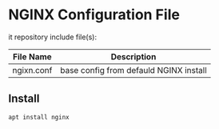 # NGINX Configuration File
it repository include file(s):

| File Name | Description |
| ---- | ---- |
| ngixn.conf | base config from defauld NGINX install |

## Install

```bash
apt install nginx
```
